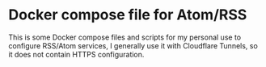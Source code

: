# Docker compose file for Atom/RSS

This is some Docker compose files and scripts for my personal use to configure RSS/Atom services, I generally use it with Cloudflare Tunnels, so it does not contain HTTPS configuration.
